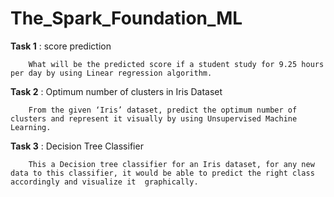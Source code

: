 # The_Spark_Foundation_ML
**Task 1** : score prediction

        What will be the predicted score if a student study for 9.25 hours per day by using Linear regression algorithm.
        
**Task 2** : Optimum number of clusters in Iris Dataset

        From the given ‘Iris’ dataset, predict the optimum number of clusters and represent it visually by using Unsupervised Machine Learning.
        
**Task 3** : Decision Tree Classifier

        This a Decision tree classifier for an Iris dataset, for any new data to this classifier, it would be able to predict the right class accordingly and visualize it  graphically.
